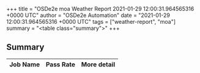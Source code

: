 +++
title = "OSDe2e moa Weather Report 2021-01-29 12:00:31.964565316 +0000 UTC"
author = "OSDe2e Automation"
date = "2021-01-29 12:00:31.964565316 +0000 UTC"
tags = ["weather-report", "moa"]
summary = "<table class=\"summary\"></table>"
+++
## Summary

| Job Name | Pass Rate | More detail |
|----------|-----------|-------------|



